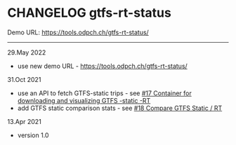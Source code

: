 # CHANGELOG gtfs-rt-status

Demo URL: https://tools.odpch.ch/gtfs-rt-status/

----

29.May 2022
- use new demo URL - https://tools.odpch.ch/gtfs-rt-status/

31.Oct 2021
- use an API to fetch GTFS-static trips - see [#17 Container for downloading and visualizing GTFS -static -RT](https://github.com/openTdataCH/OJP-Showcase/issues/17)
- add GTFS static comparison stats - see [#18 Compare GTFS Static / RT](https://github.com/openTdataCH/OJP-Showcase/issues/18)

13.Apr 2021
- version 1.0